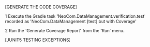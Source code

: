 [GENERATE THE CODE COVERAGE]

1 Execute the Gradle task 'NeoCom.DataManagement.verification.test' recorded as 'NeoCom.DataManagement [test] but with Coverage'

2 Run the 'Generate Coverage Report' from the 'Run' menu.

[JUNIT5 TESTING EXCEPTIONS]
